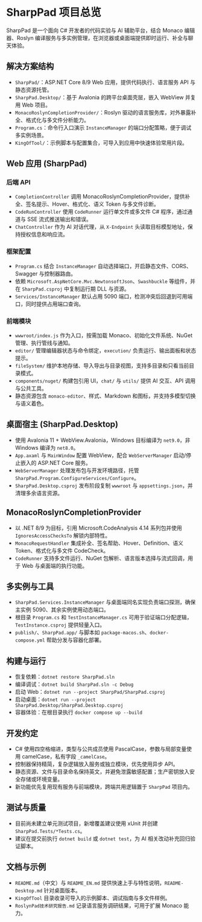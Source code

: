 # SharpPad 项目总览

SharpPad 是一个面向 C# 开发者的代码实验与 AI 辅助平台，结合 Monaco 编辑器、Roslyn 编译服务与多实例管理，在浏览器或桌面端提供即时运行、补全与聊天体验。

## 解决方案结构
- `SharpPad/`：ASP.NET Core 8/9 Web 应用，提供代码执行、语言服务 API 与静态资源托管。
- `SharpPad.Desktop/`：基于 Avalonia 的跨平台桌面壳层，嵌入 WebView 并复用 Web 项目。
- `MonacoRoslynCompletionProvider/`：Roslyn 驱动的语言服务库，对外暴露补全、格式化与多文件分析能力。
- `Program.cs`：命令行入口演示 `InstanceManager` 的端口分配策略，便于调试多实例场景。
- `KingOfTool/`：示例脚本与配置集合，可导入到应用中快速体验常用片段。

## Web 应用 (SharpPad)

### 后端 API
- `CompletionController` 调用 MonacoRoslynCompletionProvider，提供补全、签名提示、Hover、格式化、语义 Token 与多文件诊断。
- `CodeRunController` 使用 `CodeRunner` 运行单文件或多文件 C# 程序，通过通道与 SSE 流式推送输出和错误。
- `ChatController` 作为 AI 对话代理，从 `X-Endpoint` 头读取目标模型地址，保持授权信息和响应流。

### 框架配置
- `Program.cs` 结合 `InstanceManager` 自动选择端口，开启静态文件、CORS、Swagger 与控制器路由。
- 依赖 `Microsoft.AspNetCore.Mvc.NewtonsoftJson`、`Swashbuckle` 等组件，并在 `SharpPad.csproj` 中复制运行期 DLL 与资源。
- `Services/InstanceManager` 默认占用 5090 端口，检测冲突后回退到可用端口，同时提供占用端口查询。

### 前端模块
- `wwwroot/index.js` 作为入口，按需加载 Monaco、初始化文件系统、NuGet 管理、执行管线与通知。
- `editor/` 管理编辑器状态与命令绑定，`execution/` 负责运行、输出面板和状态提示。
- `fileSystem/` 维护本地存储、导入导出与目录视图，支持多目录和只看当前目录模式。
- `components/nuget/` 构建包引用 UI，`chat/` 与 `utils/` 提供 AI 交互、API 调用与公共工具。
- 静态资源包含 `monaco-editor`、样式、Markdown 和图标，并支持多模型切换与语义着色。

## 桌面宿主 (SharpPad.Desktop)
- 使用 Avalonia 11 + WebView.Avalonia，Windows 目标编译为 `net9.0`，非 Windows 编译为 `net8.0`。
- `App.axaml` 与 `MainWindow` 配置 WebView，配合 `WebServerManager` 启动/停止嵌入的 ASP.NET Core 服务。
- `WebServerManager` 处理发布包与开发环境路径，托管 `SharpPad.Program.ConfigureServices/Configure`。
- `SharpPad.Desktop.csproj` 发布阶段复制 `wwwroot` 与 `appsettings.json`，并清理多余语言资源。

## MonacoRoslynCompletionProvider
- 以 .NET 8/9 为目标，引用 Microsoft.CodeAnalysis 4.14 系列包并使用 `IgnoresAccessChecksTo` 解锁内部特性。
- `MonacoRequestHandler` 集成补全、签名帮助、Hover、Definition、语义 Token、格式化与多文件 CodeCheck。
- `CodeRunner` 支持多文件运行、NuGet 包解析、语言版本选择与流式回调，用于 Web 与桌面端的执行功能。

## 多实例与工具
- `SharpPad.Services.InstanceManager` 与桌面端同名实现负责端口探测，确保主实例 5090、其余实例使用动态端口。
- 根目录 `Program.cs` 和 `TestInstanceManager.cs` 可用于验证端口分配逻辑，`TestInstance.csproj` 提供轻量入口。
- `publish/`、`SharpPad.app/` 与脚本如 `package-macos.sh`、`docker-compose.yml` 帮助分发与容器化部署。

## 构建与运行
- 恢复依赖：`dotnet restore SharpPad.sln`
- 编译调试：`dotnet build SharpPad.sln -c Debug`
- 启动 Web：`dotnet run --project SharpPad/SharpPad.csproj`
- 启动桌面：`dotnet run --project SharpPad.Desktop/SharpPad.Desktop.csproj`
- 容器体验：在根目录执行 `docker compose up --build`

## 开发约定
- C# 使用四空格缩进，类型与公共成员使用 PascalCase，参数与局部变量使用 camelCase，私有字段 `_camelCase`。
- 控制器保持精简，复杂逻辑放入服务或独立模块，优先使用异步 API。
- 静态资源、文件与目录命名保持英文，并避免泄露敏感配置；生产密钥放入安全存储或环境变量。
- 新功能优先复用现有服务与前端模块，跨端共用逻辑置于 `SharpPad` 项目内。

## 测试与质量
- 目前尚未建立单元测试项目，新增覆盖建议使用 xUnit 并创建 `SharpPad.Tests/*Tests.cs`。
- 建议在提交前执行 `dotnet build` 或 `dotnet test`，为 AI 相关改动补充回归验证脚本。

## 文档与示例
- `README.md`（中文）与 `README_EN.md` 提供快速上手与特性说明，`README-Desktop.md` 针对桌面版本。
- `KingOfTool` 目录收录可导入的示例脚本、调试指南与多文件样例。
- `RoslynPad技术研究报告.md` 记录语言服务调研结果，可用于扩展 Monaco 能力。
